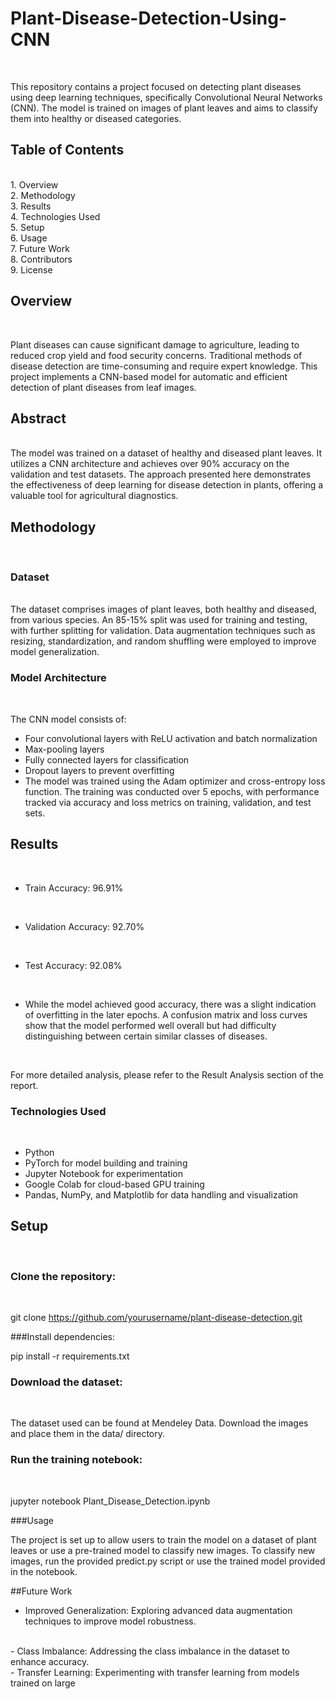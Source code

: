 # Plant-Disease-Detection-Using-CNN
<br>

This repository contains a project focused on detecting plant diseases using deep learning techniques, specifically Convolutional Neural Networks (CNN). The model is trained on images of plant leaves and aims to classify them into healthy or diseased categories.
<br>

## Table of Contents
<br>
1. Overview
<br>
2. Methodology
<br>
3. Results
<br>
4. Technologies Used
<br>
5. Setup
<br>
6. Usage
<br>
7. Future Work
<br>
8. Contributors
<br>
9. License
<br>

## Overview
<br>

Plant diseases can cause significant damage to agriculture, leading to reduced crop yield and food security concerns. Traditional methods of disease detection are time-consuming and require expert knowledge. This project implements a CNN-based model for automatic and efficient detection of plant diseases from leaf images.
<br>

## Abstract
<br>
The model was trained on a dataset of healthy and diseased plant leaves. It utilizes a CNN architecture and achieves over 90% accuracy on the validation and test datasets. The approach presented here demonstrates the effectiveness of deep learning for disease detection in plants, offering a valuable tool for agricultural diagnostics.
<br>

## Methodology
<br>

### Dataset
<br>
The dataset comprises images of plant leaves, both healthy and diseased, from various species. An 85-15% split was used for training and testing, with further splitting for validation. Data augmentation techniques such as resizing, standardization, and random shuffling were employed to improve model generalization.
<br>

### Model Architecture
<br>

The CNN model consists of:
<br>

- Four convolutional layers with ReLU activation and batch normalization
  <br>
- Max-pooling layers
  <br>
- Fully connected layers for classification
  <br>
- Dropout layers to prevent overfitting
  <br>
- The model was trained using the Adam optimizer and cross-entropy loss function. The training was conducted over 5 epochs, with performance tracked via accuracy and loss metrics on training, validation, and test sets.
  <br>

## Results
<br>

- Train Accuracy: 96.91%
<br>

- Validation Accuracy: 92.70%
<br>

- Test Accuracy: 92.08%
<br>

- While the model achieved good accuracy, there was a slight indication of overfitting in the later epochs. A confusion matrix and loss curves show that the model performed well overall but had difficulty distinguishing between certain similar classes of diseases.
<br>

For more detailed analysis, please refer to the Result Analysis section of the report.
<br>

### Technologies Used
<br>

- Python
  <br>
- PyTorch for model building and training
  <br>
- Jupyter Notebook for experimentation
  <br>
- Google Colab for cloud-based GPU training
  <br>
- Pandas, NumPy, and Matplotlib for data handling and visualization
  <br>
  
## Setup
<br>

### Clone the repository:
<br>

git clone https://github.com/yourusername/plant-disease-detection.git
<br>

###Install dependencies:
<br>

pip install -r requirements.txt
<br>

### Download the dataset: 
<br>

The dataset used can be found at Mendeley Data. Download the images and place them in the data/ directory.
<br>

### Run the training notebook:
<br>

jupyter notebook Plant_Disease_Detection.ipynb
<br>

###Usage
<br>

The project is set up to allow users to train the model on a dataset of plant leaves or use a pre-trained model to classify new images. To classify new images, run the provided predict.py script or use the trained model provided in the notebook.
<br>

##Future Work
<br>

- Improved Generalization: Exploring advanced data augmentation techniques to improve model robustness.
<br>
- Class Imbalance: Addressing the class imbalance in the dataset to enhance accuracy.
<br>
- Transfer Learning: Experimenting with transfer learning from models trained on large
